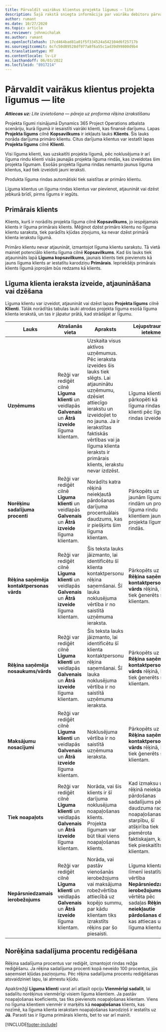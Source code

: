 ```yaml
---
title: Pārvaldīt vairākus klientus projekta līgumus — lite
description: Šajā rakstā sniegta informācija par vairāku debitoru pārvaldību projektu līgumos.
author: rumant
ms.date: 10/27/2020
ms.topic: article
ms.reviewer: johnmichalak
ms.author: rumant
ms.openlocfilehash: 17cd464bad81a01f5f334524a542104d6f25717b
ms.sourcegitcommit: 6cfc50d89528df977a8f6a55c1ad39d99800d9b4
ms.translationtype: MT
ms.contentlocale: lv-LV
ms.lasthandoff: 06/03/2022
ms.locfileid: "8917214"
---
```

# <a name="manage-multiple-customers-on-project-contracts---lite"></a>Pārvaldīt vairākus klientus projekta līgumus — lite

_**Attiecas uz:** Lite izvietošana — pāreja uz proforma rēķina izrakstīšanu_

Projekta līgumi risinājumā Dynamics 365 Project Operations atbalsta scenāriju, kurā līgumā ir iesaistīti vairāki klienti, kas finansē darījumu. Lapas **Projekta līgums** cilnē **Kopsavilkums** ir iekļauts lauks **Klients**. Šis lauks norāda darījuma primāro klientu. Citus darījuma klientus var iestatīt lapas **Projekta līgums** cilnē **Klienti**.

Visi līguma klienti, kas uzskaitīti projekta līgumā, pēc noklusējuma ir arī līguma rindu klienti visās jaunajās projekta līguma rindās, kas izveidotas šim projekta līgumam. Esošās projekta līguma rindas nemanto jaunus līguma klientus, kad tiek izveidoti jauni ieraksti.

Produkta līguma rindas automātiski tiek saistītas ar primāro klientu.

Līguma klientus un līguma rindas klientus var pievienot, atjaunināt vai dzēst jebkurā brīdī, pirms līgums ir iegūts.

## <a name="primary-customer"></a>Primārais klients

Klients, kurš ir norādīts projekta līguma cilnē **Kopsavilkums**, jo iespējamais klients ir līguma primārais klients. Mēģinot dzēst primāro klientu no līguma klientu saraksta, tiek parādīts kļūdas ziņojums, ka nevar dzēst primārā klienta ierakstu līgumā.

Primāro klientu nevar atjaunināt, izmantojot līguma klientu sarakstu. Tā vietā mainiet potenciālo klientu līguma cilnē **Kopsavilkums**. Kad šis lauks tiek atjaunināts lapā **Līguma kopsavilkums**, jaunais klients tiek pievienots kā jauns līguma klients ar iestatītu karodziņu **Primārais**. Iepriekšējs primārais klients līgumā joprojām būs redzams kā klients.

## <a name="create-update-or-delete-a-contract-customer-record"></a>Līguma klienta ieraksta izveide, atjaunināšana vai dzēšana

Līguma klientu var izveidot, atjaunināt vai dzēst lapas **Projekta līgums** cilnē **Klienti**. Tālāk norādītās tabulas lauki atrodas projekta līguma esošā līguma klienta ierakstā, un tas ir jāpatur prātā, kad strādājat ar līgumu.

| Lauks | Atrašanās vieta | Apraksts | Lejupstraumes ietekme |
| --- | --- | --- | --- |
| **Uzņēmums** | Režģi var rediģēt cilnē **Līguma klienti** un veidlapās **Galvenais** un **Ātrā izveide** līguma klientam. | Uzskaita visus aktīvos uzņēmumus. Pēc ieraksta izveides šis lauks tiek slēgts. Lai atjauninātu uzņēmumu, dzēsiet attiecīgo ierakstu un izveidojiet to no jauna. Ja ir ierakstītas faktiskās vērtības vai ja līguma klienta ieraksts ir primārais klients, ierakstu nevar izdzēst. | Līguma klienti tiek pārkopēti kā līguma rindas klienti pēc līguma rindas izveides. |
| **Norēķinu sadalījuma procenti** | Režģi var rediģēt cilnē **Līguma klienti** un veidlapās **Galvenais** un **Ātrā izveide** līguma klientam. | Norādīts katra rēķinā neiekļautā pārdošanas darījuma procentuālais daudzums, kas ir piešķirts šim līguma klientam. | Pārkopēts uz jaunām līguma rindām un projekta līguma rindu klientiem jaunās projekta līguma rindās. |
| **Rēķina saņēmēja kontaktpersonas vārds** | Režģi var rediģēt cilnē **Līguma klienti** un veidlapās **Galvenais** un **Ātrā izveide** līguma klientam. | Šis teksta lauks jāizmanto, lai identificētu šī klienta kontaktpersonu rēķina saņemšanai. Šī lauka noklusējuma vērtība ir no saistītā uzņēmuma ieraksta. | Pārkopēts uz lauku **Rēķina saņēmēja kontaktpersonas vārds** rēķinā, kas tiek ģenerēts šim klientam. |
| **Rēķina saņēmēja nosaukums/vārds** | Režģi var rediģēt cilnē **Līguma klienti** un veidlapās **Galvenais** un **Ātrā izveide** līguma klientam. | Šis teksta lauks jāizmanto, lai identificētu šī klienta kontaktpersonu rēķina saņemšanai. Šī lauka noklusējuma vērtība ir no saistītā uzņēmuma ieraksta. | Pārkopēts uz lauku **Rēķina saņēmēja kontaktpersonas vārds** rēķinā, kas tiek ģenerēts šim klientam. |
| **Maksājumu nosacījumi** | Režģi var rediģēt cilnē **Līguma klienti** un veidlapās **Galvenais** un **Ātrā izveide** līguma klientam. | Noklusējuma vērtība ir no saistītā uzņēmuma ieraksta. | Pārkopēts uz lauku **Rēķina saņēmēja kontaktpersonas vārds** rēķinā, kas tiek ģenerēts šim klientam. |
| **Tiek noapaļots** | Režģi var rediģēt cilnē **Līguma klienti** un veidlapās **Galvenais** un **Ātrā izveide** līguma klientam. | Norāda, vai šis klients ir šī darījuma noklusējuma noapaļošanas klients. Projekta līgumam var būt tikai viens noapaļošanas klients. | Kad izmaksu un rēķinā neiekļautās pārdošanas sadalījums pēc daudzuma rada noapaļošanas starpību, šī atšķirība tiek piemērota faktiskajam, kas tiek pieskaitīts šim klientam. |
| **Nepārsniedzamais ierobežojums** | Režģi var rediģēt cilnē **Līguma klienti** un veidlapās **Galvenais** un **Ātrā izveide** līguma klientam. | Norāda, vai pastāv vienošanās ierobežojums vai maksājuma robežvērtība attiecībā uz kopējo summu, par kādu klientam tiks izrakstīts rēķins par šo piesaisti. | Līguma klienta līmenī iestatītā vērtība **Nepārsniedzamais ierobežojums** tiks vērtēta pēc sadaļas **Rēķinā neiekļautie pārdošanas dati**, kas attiecas uz šo līguma klientu. |

## <a name="edit-billing-split-percentages"></a>Norēķina sadalījuma procentu rediģēšana

Rēķina sadalījuma procentus var rediģēt, izmantojot rindas režģa rediģēšanu. Ja rēķina sadalījuma procenti kopā neveido 100 procentus, jūs saņemsiet kļūdas paziņojumu. Pēc rēķina sadalījuma procentu rediģēšanas atsvaidziniet lapu, lai atmestu kļūdu.

Apakšrežģī **Līguma klienti** varat arī atlasīt opciju **Vienmērīgi sadalīt**, lai sadalītu norēķinus vienmērīgi visiem līguma klientiem. Ja pastāv noapaļošanas koeficients, tas tiks pievienots noapaļošanas klientam. Viens no līguma klientiem vienmēr ir marķēts kā **noapaļošanas** klients, kas nozīmē, ka līguma klienta ierakstam noapaļošanas karodziņš ir iestatīts uz **Jā**. Parasti tas ir līguma primārais klients, bet to var arī mainīt.


[!INCLUDE[footer-include](../../includes/footer-banner.md)]